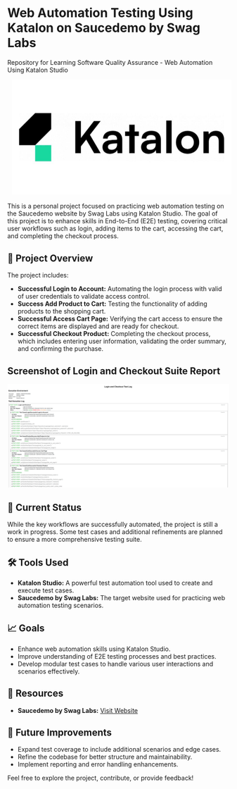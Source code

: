 # Web Automation Testing Using Katalon on Saucedemo by Swag Labs

Repository for Learning Software Quality Assurance - Web Automation Using Katalon Studio

<p align="center">
    <img src="Screenshots/katalon-2.jpeg" alt="katalon" width="500" style="margin-left: 10px;" >
</p>

This is a personal project focused on practicing web automation testing on the Saucedemo website by Swag Labs using Katalon Studio. The goal of this project is to enhance skills in End-to-End (E2E) testing, covering critical user workflows such as login, adding items to the cart, accessing the cart, and completing the checkout process.

## 🚀 Project Overview

The project includes:

- **Successful Login to Account:** Automating the login process with valid of user credentials to validate access control.
- **Success Add Product to Cart:** Testing the functionality of adding products to the shopping cart.
- **Successful Access Cart Page:** Verifying the cart access to ensure the correct items are displayed and are ready for checkout.
- **Successful Checkout Product:** Completing the checkout process, which includes entering user information, validating the order summary, and confirming the purchase.

## Screenshot of Login and Checkout Suite Report

![Login and Checkout Suite Report](Screenshots/report-logincheckout-suite.png)

## 📌 Current Status

While the key workflows are successfully automated, the project is still a work in progress. Some test cases and additional refinements are planned to ensure a more comprehensive testing suite.

## 🛠️ Tools Used

- **Katalon Studio:** A powerful test automation tool used to create and execute test cases.
- **Saucedemo by Swag Labs:** The target website used for practicing web automation testing scenarios.

## 📈 Goals

- Enhance web automation skills using Katalon Studio.
- Improve understanding of E2E testing processes and best practices.
- Develop modular test cases to handle various user interactions and scenarios effectively.

## 🔗 Resources

- **Saucedemo by Swag Labs:** [Visit Website](https://www.saucedemo.com/)

## 🚧 Future Improvements

- Expand test coverage to include additional scenarios and edge cases.
- Refine the codebase for better structure and maintainability.
- Implement reporting and error handling enhancements.

Feel free to explore the project, contribute, or provide feedback!
